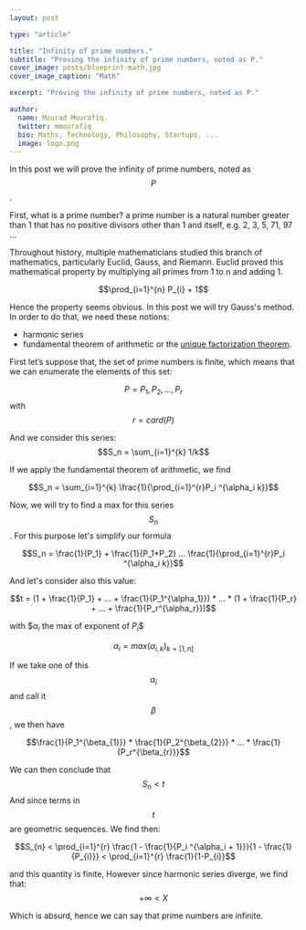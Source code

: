 ```yaml
---
layout: post

type: "article"

title: "Infinity of prime numbers."
subtitle: "Proving the infinity of prime numbers, noted as P."
cover_image: posts/blueprint-math.jpg
cover_image_caption: "Math"

excerpt: "Proving the infinity of prime numbers, noted as P."

author:
  name: Mourad Mourafiq.
  twitter: mmourafiq
  bio: Maths, Technology, Philosophy, Startups, ...
  image: logo.png
---
```


In this post we will prove the infinity of prime numbers, noted as $$P$$.

First, what is a prime number? a prime number is a natural number greater than 1 that has no positive divisors other than 1 and itself, e.g. 2, 3, 5, 71, 97 ...

Throughout history, multiple mathematicians studied this branch of mathematics, particularly Euclid, Gauss, and Riemann. Euclid proved this mathematical property by multiplying all primes from 1 to n and adding 1.

$$\prod_{i=1}^{n} P_{i} + 1$$

Hence the property seems obvious. In this post we will try Gauss's method. In order to do that, we need these notions:  

 * harmonic series
 * fundamental theorem of arithmetic or the [unique factorization theorem](/2012/04/01/unique-factorization.html).

First let’s suppose that, the set of prime numbers is finite, which means that we can enumerate the elements of this set:

$$P = {P_1, P_2, ..., P_r}$$ with $$r = card(P)$$

And we consider this series: $$S_n = \sum_{i=1}^{k} 1/k$$

If we apply the fundamental theorem of arithmetic, we find

$$S_n = \sum_{i=1}^{k} \frac{1}{\prod_{i=1}^{r}P_i ^{\alpha_i k}}$$

Now, we will try to find a max for this series $$S_n$$. For this purpose let's simplify our formula

$$S_n = \frac{1}{P_1} + \frac{1}{P_1*P_2} ... \frac{1}{\prod_{i=1}^{r}P_i ^{\alpha_i k}}$$

And let's consider also this value:

$$t = (1 + \frac{1}{P_1} + ... + \frac{1}{P_1^{\alpha_1}}) * ... * (1 + \frac{1}{P_r} + ... + \frac{1}{P_r^{\alpha_r}})$$

with $$\alpha_i$ the max of exponent of $P_i$$

$$\alpha_{i} = max(\alpha_{i,k})_{k=[1,n]}$$

If we take one of this  $$\alpha_i$$ and call it $$\beta$$, we then have

$$\frac{1}{P_1^{\beta_{1}}} * \frac{1}{P_2^{\beta_{2}}} * ... * \frac{1}{P_r^{\beta_{r}}}$$

We can then conclude that $$S_n < t$$ And since terms in $$t$$ are geometric sequences. We find then:

$$S_{n} < \prod_{i=1}^{r} \frac{1 - \frac{1}{P_i ^{\alpha_i + 1}}}{1 - \frac{1}{P_{i}}} < \prod_{i=1}^{r} \frac{1}{1-P_{i}}$$

and this quantity is finite, However since harmonic series diverge, we find that: $$+\infty < X$$

Which is absurd, hence we can say that prime numbers are infinite.
